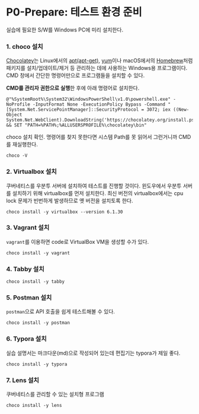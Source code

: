 # P0-Prepare: 테스트 환경 준비

실습에 필요한 S/W를 Windows PC에 미리 설치한다.



### 1. choco 설치

[Chocolatey](https://chocolatey.org/)는 Linux에서의 [apt(apt-get)](https://salsa.debian.org/apt-team/apt), [yum](http://yum.baseurl.org/index.html)이나 macOS에서의 [Homebrew](https://brew.sh/index_ko.html)처럼 패키지를 설치/업데이트/제거 등 관리하는 데에 사용하는 Windows용 프로그램이다. CMD 창에서 간단한 명령어만으로 프로그램들을 설치할 수 있다.

**CMD를 관리자 권한으로 실행**한 후에 아래 명령어로 설치한다.

```
@"%SystemRoot%\System32\WindowsPowerShell\v1.0\powershell.exe" -NoProfile -InputFormat None -ExecutionPolicy Bypass -Command " [System.Net.ServicePointManager]::SecurityProtocol = 3072; iex ((New-Object System.Net.WebClient).DownloadString('https://chocolatey.org/install.ps1'))" && SET "PATH=%PATH%;%ALLUSERSPROFILE%\chocolatey\bin"
```

choco 설치 확인. 명령어를 찾지 못한다면 시스템 Path를 못 읽어서 그런거니까 CMD를 재실행한다.

```
choco -V
```



### 2. Virtualbox 설치

쿠버네티스를 우분투 서버에 설치하여 테스트를 진행할 것이다. 윈도우에서 우분투 서버를 설치하기 위해 virtualbox를 먼저 설치한다.
최신 버전의 virtualbox에서는 cpu lock 문제가 빈번하게 발생하므로 옛 버전을 설치토록 한다.

```
choco install -y virtualbox --version 6.1.30
```



### 3. Vagrant 설치

`vagrant`를 이용하면 code로 VirtualBox VM을 생성할 수가 있다. 

```
choco install -y vagrant
```



### 4. Tabby 설치

```
choco install -y tabby
```



### 5. Postman 설치

`postman`으로 API 호출을 쉽게 테스트해볼 수 있다.

```
choco install -y postman
```



### 6. Typora 설치

실습 설명서는 마크다운(md)으로 작성되어 있는데 편집기는 typora가 제일 좋다.

```
choco install -y typora
```



### 7. Lens 설치

쿠버네티스를 관리할 수 있는 설치형 프로그램

```
choco install -y lens
```


